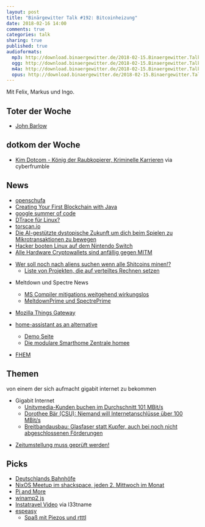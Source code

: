 ```yaml
---
layout: post
title: "Binärgewitter Talk #192: Bitcoinheizung"
date: 2018-02-16 14:00
comments: true
categories: talk
sharing: true
published: true
audioformats:
  mp3: http://download.binaergewitter.de/2018-02-15.Binaergewitter.Talk.192.mp3
  ogg: http://download.binaergewitter.de/2018-02-15.Binaergewitter.Talk.192.ogg
  m4a: http://download.binaergewitter.de/2018-02-15.Binaergewitter.Talk.192.m4a
  opus: http://download.binaergewitter.de/2018-02-15.Binaergewitter.Talk.192.opus
---
```

Mit Felix, Markus und Ingo.

## Toter der Woche
- [John Barlow](https://www.eff.org/de/deeplinks/2018/02/john-perry-barlow-internet-pioneer-1947-2018 )


## dotkom der Woche
- [Kim Dotcom - König der Raubkopierer, Kriminelle Karrieren](https://www.zdf.de/dokumentation/zdfinfo-doku/kimdotcom-102.html ) via cyberfrumble

## News
- [openschufa]( https://www.startnext.com/openschufa )
- [Creating Your First Blockchain with Java](https://medium.com/programmers-blockchain/create-simple-blockchain-java-tutorial-from-scratch-6eeed3cb03fa)
- [google summer of code](https://www.heise.de/developer/meldung/Google-veroeffentlicht-Liste-der-Mentoren-fuer-den-Summer-of-Code-3966527.html )
- [DTrace für Linux?]( https://www.pro-linux.de/news/1/25611/kommt-dtrace-f%C3%BCr-den-linux-kernel.html )
- [torscan.io]( http://www.torscan.io/ )
- [Die AI-gestützte dystopische Zukunft um dich beim Spielen zu Mikrotransaktionen zu bewegen]( 
https://www.techpowerup.com/240655/leaked-ai-powered-game-revenue-model-paper-foretells-a-dystopian-nightmare )
- [Hacker booten Linux auf dem Nintendo Switch]( https://www.heise.de/security/meldung/Hacker-booten-Linux-auf-Nintendo-Switch-3965171.html )
- [Alle Hardware Cryptowallets sind anfällig gegen MITM]( https://www.hackread.com/all-ledger-hardware-wallet-vulnerable-to-man-in-the-middle-attack/ )
* [Wer soll noch nach aliens suchen wenn alle Shitcoins minen!?]( 
http://rss.slashdot.org/~r/Slashdot/slashdot/~3/aZtNKlAKuAI/cryptocurrency-miners-are-limiting-the-search-for-alien-life-now )
  * [Liste von Projekten, die auf verteiltes Rechnen setzen]( https://de.wikipedia.org/wiki/Liste_der_Projekte_verteilten_Rechnens)
- Meltdown und Spectre News
  * [MS Compiler mitigations weitgehend wirkungslos]( 
https://www.heise.de/security/meldung/Meltdown-Spectre-Microsofts-Compiler-Fix-weitgehend-wirkungslos-3970815.html )
  * [MeltdownPrime und SpectrePrime]( https://gizmodo.com/researchers-find-new-ways-to-exploit-meltdown-and-spect-1823020029 )
  
- [Mozilla Things Gateway]( https://hacks.mozilla.org/2018/02/how-to-build-your-own-private-smart-home-with-a-raspberry-pi-and-mozillas-things-gateway/ )
 - [home-assistant as an alternative](hass.io)
   - [Demo Seite]( https://home-assistant.io/demo/ )
   - [Die modulare Smarthome Zentrale homee](https://hom.ee/ )
 - [FHEM](https://fhem.de)

## Themen
von einem der sich aufmacht gigabit internet zu bekommen
- Gigabit Internet
    - [Unitymedia-Kunden buchen im Durchschnitt 101 MBit/s](https://www.golem.de/news/tv-kabelnetz-unitymedia-kunden-buchen-im-durchschnitt-101-mbit-s-1802-132798.html)
    - [Dorothee Bär (CSU): Niemand will Internetanschlüsse über 100 MBit/s](https://www.giga.de/extra/netzkultur/news/csu-politikerin-niemand-will-internetanschluesse-ueber-100-mbit-s/)
    - [Breitbandausbau: Glasfaser statt Kupfer, auch bei noch nicht abgeschlossenen Förderungen](https://www.heise.de/newsticker/meldung/Breitbandausbau-Glasfaser-statt-Kupfer-auch-bei-noch-nicht-abgeschlossenen-Foerderungen-3968835.html)

* [Zeitumstellung muss geprüft werden!]( 
https://www.shz.de/deutschland-welt/politik/ende-der-zeitumstellung-eu-parlament-stimmt-fuer-pruefung-id19029111-amp.html?r=wa )

## Picks
- [Deutschlands Bahnhöfe](http://www.deutschlands-bahnhoefe.de/ )
- [NixOS Meetup im shackspace, jeden 2. Mittwoch im Monat]( https://hackmd.shackspace.de/NixOS-meetup )
- [Pi and More](https://piandmore.de/de/next/programm )
- [winamp2 js]( https://jordaneldredge.com/projects/winamp2-js/ )
- [Instatravel Video](https://vimeo.com/253334732 ) via l33tname
- [espeasy]( https://www.letscontrolit.com/wiki/index.php/ESPEasy )
  - [Spaß mit Piezos und rtttl]( https://www.letscontrolit.com/wiki/index.php/Buzzer_(RTTTL) )



